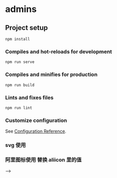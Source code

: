 # admins

## Project setup

```
npm install
```

### Compiles and hot-reloads for development

```
npm run serve
```

### Compiles and minifies for production

```
npm run build
```

### Lints and fixes files

```
npm run lint
```

### Customize configuration

See [Configuration Reference](https://cli.vuejs.org/config/).

### svg 使用 <!-- <svg-icon iconName="baobiao" /> -->

### 阿里图标使用 替换 aliicon 里的值 <!-- <i class="iconfont icon-iconfontroundright"></i> -->

<!--


{"data":{"messageList":[{"isRight":false,"message_Id":"01G01DW5HED3G3ZM4ZW8NFKQX8","replyToMessageId":"","messageType":"TextMessage","contact_Id":"01FYQR7YX49FGRMSKXYWYW9SSH","isRead":true,"message":"666","receviedDate":"03:12 PM"},{"isRight":false,"message_Id":"01G01DWHB10SGCSJDMSVHPJSYH","replyToMessageId":"","messageType":"TextMessage","contact_Id":"01FYQR7YX49FGRMSKXYWYW9SSH","isRead":true,"message":"999","receviedDate":"03:12 PM"},{"isRight":true,"message_Id":"01G01EAV8X14NZMH2WBHZVFKJE","replyToMessageId":null,"messageType":"TextMessage","contact_Id":"01FYQR7YX49FGRMSKXYWYW9SSH","isRead":true,"message":"123","receviedDate":"03:20 PM"},{"isRight":true,"message_Id":"01G01EBAHY05WYN15AVTX5DY18","replyToMessageId":null,"messageType":"TextMessage","contact_Id":"01FYQR7YX49FGRMSKXYWYW9SSH","isRead":true,"message":"6666","receviedDate":"03:20 PM"},{"isRight":true,"message_Id":"01G01EC28CZWA588K91G1Y1FMB","replyToMessageId":null,"messageType":"TextMessage","contact_Id":"01FYQR7YX49FGRMSKXYWYW9SSH","isRead":true,"message":"8888","receviedDate":"03:21 PM"},{"isRight":false,"message_Id":"01G01EWZ4CGHYXR6C5D10DG6Z9","replyToMessageId":"","messageType":"TextMessage","contact_Id":"01FYQR7YX49FGRMSKXYWYW9SSH","isRead":true,"message":"2222","receviedDate":"03:30 PM"},{"isRight":false,"message_Id":"01G01EYMBJ08FVE5HQBWGBJJKP","replyToMessageId":"","messageType":"TextMessage","contact_Id":"01FYQR7YX49FGRMSKXYWYW9SSH","isRead":true,"message":"12","receviedDate":"03:31 PM"},{"isRight":false,"message_Id":"01G01EZYD3JMQ095DJZ7M681J7","replyToMessageId":"","messageType":"TextMessage","contact_Id":"01FYQR7YX49FGRMSKXYWYW9SSH","isRead":true,"message":"56","receviedDate":"03:32 PM"},{"isRight":false,"message_Id":"01G01F228J9CDNERMS4WA6HJGB","replyToMessageId":"","messageType":"TextMessage","contact_Id":"01FYQR7YX49FGRMSKXYWYW9SSH","isRead":true,"message":"5666","receviedDate":"03:33 PM"},{"isRight":false,"message_Id":"01G01F3WP8V6NTX1H19BRZQZRH","replyToMessageId":"","messageType":"TextMessage","contact_Id":"01FYQR7YX49FGRMSKXYWYW9SSH","isRead":true,"message":"接收到的值","receviedDate":"03:34 PM"},{"isRight":false,"message_Id":"01G01M70ZR12B8QCB05X6DNHMQ","replyToMessageId":"","messageType":"TextMessage","contact_Id":"01FYQR7YX49FGRMSKXYWYW9SSH","isRead":true,"message":"ppp","receviedDate":"05:03 PM"},{"isRight":false,"message_Id":"01G01M916VES8QCSWP3ANHDWPE","replyToMessageId":"","messageType":"TextMessage","contact_Id":"01FYQR7YX49FGRMSKXYWYW9SSH","isRead":true,"message":"000","receviedDate":"05:04 PM"},{"isRight":true,"message_Id":"01G01M9QXTGWYJ0Y28T07KBRGV","replyToMessageId":null,"messageType":"TextMessage","contact_Id":"01FYQR7YX49FGRMSKXYWYW9SSH","isRead":true,"message":"111","receviedDate":"05:04 PM"},{"isRight":true,"message_Id":"01G01MMGGQ2BYFAPJDD5TBYXB0","replyToMessageId":null,"messageType":"TextMessage","contact_Id":"01FYQR7YX49FGRMSKXYWYW9SSH","isRead":true,"message":"5555","receviedDate":"05:10 PM"},{"isRight":true,"message_Id":"01G01MMK61BWFAY4JJT00DAD43","replyToMessageId":null,"messageType":"TextMessage","contact_Id":"01FYQR7YX49FGRMSKXYWYW9SSH","isRead":true,"message":"666","receviedDate":"05:10 PM"},{"isRight":false,"message_Id":"01G01MMXFCH3DQNFG4B26YV6T0","replyToMessageId":"","messageType":"TextMessage","contact_Id":"01FYQR7YX49FGRMSKXYWYW9SSH","isRead":true,"message":"5555555555","receviedDate":"05:10 PM"},{"isRight":false,"message_Id":"01G01MMYTR7C4KY3HZ53P9T59M","replyToMessageId":"","messageType":"TextMessage","contact_Id":"01FYQR7YX49FGRMSKXYWYW9SSH","isRead":true,"message":"5","receviedDate":"05:10 PM"},{"isRight":false,"message_Id":"01G01MSKHKHHSZZN8H7X08M4Z1","replyToMessageId":"","messageType":"TextMessage","contact_Id":"01FYQR7YX49FGRMSKXYWYW9SSH","isRead":true,"message":"7","receviedDate":"05:13 PM"},{"isRight":false,"message_Id":"01G01MSN7MTA2HBE5S190XMQ20","replyToMessageId":"","messageType":"TextMessage","contact_Id":"01FYQR7YX49FGRMSKXYWYW9SSH","isRead":true,"message":"8","receviedDate":"05:13 PM"},{"isRight":false,"message_Id":"01G01MSQA7SFHGA5AQN2CGM5ZB","replyToMessageId":"","messageType":"TextMessage","contact_Id":"01FYQR7YX49FGRMSKXYWYW9SSH","isRead":true,"message":"9","receviedDate":"05:13 PM"}],"displayName":"Xins Misw","nextPageToken":"2022-04-07 15:12:31.1493510"},"isSuccess":true,"errorCode":null,"message":""} -->

  <!-- <span class="filespan">
          <b class="_img"><img src="https://www.baidu.com/img/PCtm_d9c8750bed0b3c7d089fa7d55720d6cf.png" /></b>
          <b class="_text">
            <i>文件夹</i>
            <i>222</i>
          </b>
        </span>
        <img class="fileimg" src="https://www.baidu.com/img/PCtm_d9c8750bed0b3c7d089fa7d55720d6cf.png" />6666 -->

<!--       <!-- <div class="files_txt">
        <div class="_fileicon">
          <img src="https://www.baidu.com/img/PCtm_d9c8750bed0b3c7d089fa7d55720d6cf.png" />
        </div>
        <div class="_rig">
          <div>444444444</div>
          <p>23.7</p>
        </div>

      </div> --> -->

